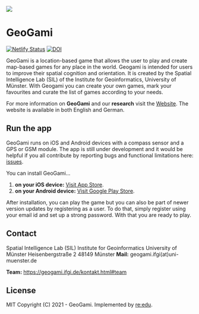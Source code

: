 ![](https://geogami.ifgi.de/pictures/logo/icon.png)

# GeoGami

[![Netlify Status](https://api.netlify.com/api/v1/badges/cdc7d43f-3125-4477-bbcb-8138671c61b7/deploy-status)](https://app.netlify.com/sites/origami-4/deploys)
[![DOI](https://zenodo.org/badge/DOI/10.5281/zenodo.5384903.svg)](https://doi.org/10.5281/zenodo.5384903)

GeoGami is a location-based game that allows the user to play and create map-based games for any place in the world. Geogami is intended for users to improve their spatial cognition and orientation. It is created by the Spatial Intelligence Lab (SIL) of the Institute for Geoinformatics, University of Münster.
With Geogami you can create your own games, mark your favourites and curate the list of games according to your needs.

For more information on **GeoGami** and our **research** visit the [Website](https://geogami.ifgi.de). The website is available in both English and German. 

## Run the app

GeoGami runs on iOS and Android devices with a compass sensor and a GPS or GSM module. The app is still under development and it would be helpful if you all contribute by reporting bugs and functional limitations here: [issues](https://github.com/origami-team/origami/issues).

You can install GeoGami...

1. **on your iOS device:** [Visit App Store](https://apps.apple.com/app/geogami/id1614864078).
2. **on your Android device:** [Visit Google Play Store](https://play.google.com/store/apps/details?id=com.ifgi.geogami).

After installation, you can play the game but you can also be part of newer version updates by registering as a user. To do that, simply register using your email id and set up a strong password. With that you are ready to play.


## Contact

Spatial Intelligence Lab (SIL)
Institute for Geoinformatics
University of Münster
Heisenbergstraße 2
48149 Münster
**Mail:** geogami.ifgi(at)uni-muenster.de

**Team:** https://geogami.ifgi.de/kontakt.html#team

## License

MIT
Copyright (C) 2021 - GeoGami.
Implemented by [re:edu](https://reedu.de).
